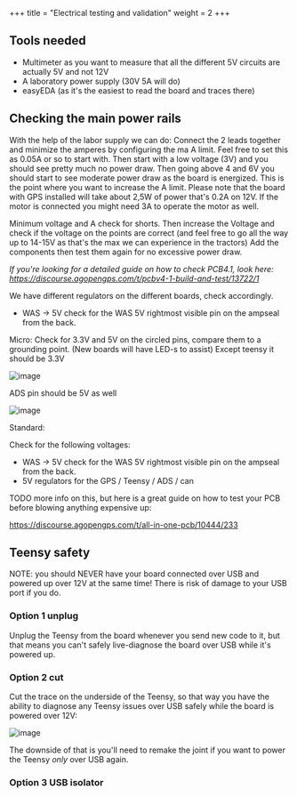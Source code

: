 +++
title = "Electrical testing and validation"
weight = 2
+++

## Tools needed

- Multimeter as you want to measure that all the different 5V circuits are
  actually 5V and not 12V
- A laboratory power supply (30V 5A will do)
- easyEDA (as it's the easiest to read the board and traces there)

## Checking the main power rails

With the help of the labor supply we can do: Connect the 2 leads together and
minimize the amperes by configuring the ma A limit. Feel free to set this as
0.05A or so to start with. Then start with a low voltage (3V) and you should see
pretty much no power draw. Then going above 4 and 6V you should start to see
moderate power draw as the board is energized. This is the point where you want
to increase the A limit. Please note that the board with GPS installed will take
about 2,5W of power that's 0.2A on 12V. If the motor is connected you might need
3A to operate the motor as well.

Minimum voltage and A check for shorts. Then increase the Voltage and check if
the voltage on the points are correct (and feel free to go all the way up to
14-15V as that's the max we can experience in the tractors) Add the components
then test them again for no excessive power draw.

_If you're looking for a detailed guide on how to check PCB4.1, look here:
https://discourse.agopengps.com/t/pcbv4-1-build-and-test/13722/1_

We have different regulators on the different boards, check accordingly.

- WAS -> 5V check for the WAS 5V rightmost visible pin on the ampseal from the
  back.

Micro: Check for 3.3V and 5V on the circled pins, compare them to a grounding
point. (New boards will have LED-s to assist) Except teensy it should be 3.3V

![image](../img/testing-voltage.png)

ADS pin should be 5V as well

![image](../img/testing-voltage-ads.png)

Standard:

Check for the following voltages:

- WAS -> 5V check for the WAS 5V rightmost visible pin on the ampseal from the
  back.
- 5V regulators for the GPS / Teensy / ADS / can

TODO more info on this, but here is a great guide on how to test your PCB before
blowing anything expensive up:

https://discourse.agopengps.com/t/all-in-one-pcb/10444/233

## Teensy safety

NOTE: you should NEVER have your board connected over USB and powered up over
12V at the same time! There is risk of damage to your USB port if you do.

### Option 1 unplug

Unplug the Teensy from the board whenever you send new code to it, but that
means you can't safely live-diagnose the board over USB while it's powered up.

### Option 2 cut

Cut the trace on the underside of the Teensy, so that way you have the ability
to diagnose any Teensy issues over USB safely while the board is powered over
12V:

![image](../img/teensy-cut-trace.png)

The downside of that is you'll need to remake the joint if you want to power the
Teensy _only_ over USB again.

### Option 3 USB isolator
